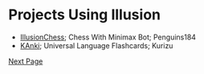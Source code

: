 # Projects Using Illusion

- [IllusionChess](https://github.com/polish-penguin-dev/IllusionChess); Chess With Minimax Bot; Penguins184
- [KAnki](https://github.com/crizmo/KAnki); Universal Language Flashcards; Kurizu

[Next Page](/Illusion/Scriptlets-And-Explanations.md)